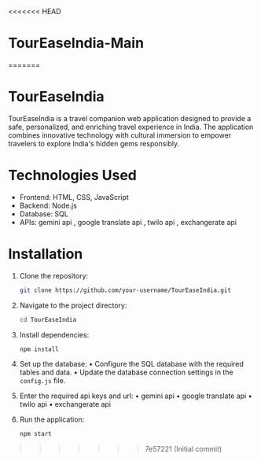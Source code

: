 <<<<<<< HEAD
# TourEaseIndia-Main
=======
# TourEaseIndia
TourEaseIndia is a travel companion web application designed to provide a safe, personalized, and enriching travel experience in India. The application combines innovative technology with cultural immersion to empower travelers to explore India's hidden gems responsibly.

# Technologies Used
- Frontend: HTML, CSS, JavaScript
- Backend: Node.js
- Database: SQL
- APIs:  gemini api , google translate api , twilo api , exchangerate api

# Installation
1. Clone the repository:
   ```bash
   git clone https://github.com/your-username/TourEaseIndia.git
   ```
2. Navigate to the project directory:
   ```bash
   cd TourEaseIndia
   ```
3. Install dependencies:
   ```bash
   npm install
   ```
4. Set up the database:
•	Configure the SQL database with the required tables and data.
•	Update the database connection settings in the `config.js` file.
5. Enter the required api keys and url:
•	gemini api 
•	google translate api 
•	twilo api
•	exchangerate api

6. Run the application:
   ```bash
   npm start
   ```
>>>>>>> 7e57221 (Initial commit)
